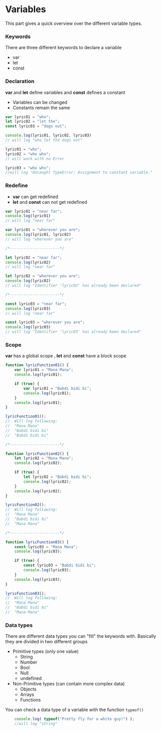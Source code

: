 # Variables

This part gives a quick overview over the different variable types.

### Keywords
There are three different keywords to declare a variable
* var
* let
* const 

### Declaration  
**var** and **let** define variables and **const** defines a constant
* Variables can be changed
* Constants remain the same
  
```javascript
var lyric01 = "who";
let lyric02 = "let the";
const lyric03 = "dogs out";

console.log(lyric01, lyric02, lyric03)
// will log "who let the dogs out"

lyric01 = "who";
lyric02 = "who who";
// will work with no Error

lyric03 = "who who";
//will log "Uncaught TypeError: Assignment to constant variable."
```
### Redefine
* **var** can get redefined 
* **let** and **const** can not get redefined

```javascript
var lyric01 = "near far";
console.log(lyric01)
// will log "near far"

var lyric01 = "wherever you are";
console.log(lyric01, lyric02)
// will log "wherever you are"

/*----------------------*/

let lyric02 = "near far";
console.log(lyric02)
// will log "near far"

let lyric02 = "wherever you are";
console.log(lyric02)
// will log "Identifier 'lyric02' has already been declared"

/*----------------------*/

const lyric03 = "near far";
console.log(lyric03)
// will log "near far"

const lyric03 = "wherever you are";
console.log(lyric03)
// will log "Identifier 'lyric03' has already been declared"

```

### Scope
**var** has a global scope , **let** and **const** have a block scope

```javascript
function lyricFunction01() {
    var lyric01 = "Mana Mana";    
    console.log(lyric01);    

    if (true) {
        var lyric01 = "Babdi bidi bi";
        console.log(lyric01);
    }    
    console.log(lyric01);    
}

lyricFunction01();
//  Will log following:
//  "Mana Mana"
//  "Babdi bidi bi"
//  "Babdi bidi bi"

/*----------------------*/

function lyricFunction02() {
    let lyric02 = "Mana Mana";    
    console.log(lyric02);    

    if (true) {
        let lyric02 = "Babdi bidi bi";
        console.log(lyric02);
    }    
    console.log(lyric02);    
}

lyricFunction02();
//  Will log following:
//  "Mana Mana"
//  "Babdi bidi bi"
//  "Mana Mana"

/*----------------------*/

function lyricFunction03() {
    const lyric03 = "Mana Mana";    
    console.log(lyric03);    

    if (true) {
        const lyric03 = "Babdi bidi bi";
        console.log(lyric03);
    }    
    console.log(lyric03);    
}

lyricFunction03();
//  Will log following:
//  "Mana Mana"
//  "Babdi bidi bi"
//  "Mana Mana"
```

### Data types
There are different data types you can "fill" the keywords with. Basically they are divided in two different groups

* Primitive types (only one value)
  * String
  * Number
  * Bool
  * Null 
  * undefined
* Non-Primitive types (can contain more complex data)
  * Objects
  * Arrays
  * Functions

You can check a data type of a variable with the function ```typeof()``` 
```javascript
    console.log( typeof("Pretty fly for a white guy!") );
    //will log "string"   
```

